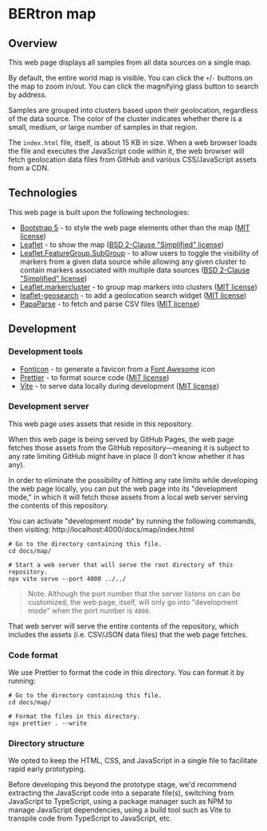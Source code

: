 # BERtron map

## Overview

This web page displays all samples from all data sources on a single map.

By default, the entire world map is visible. You can click the `+`/`-` buttons
on the map to zoom in/out. You can click the magnifying glass button to search
by address.

Samples are grouped into clusters based upon their geolocation, regardless of
the data source. The color of the cluster indicates whether there is a small,
medium, or large number of samples in that region.

The `index.html` file, itself, is about 15 KB in size. When a web browser loads
the file and executes the JavaScript code within it, the web browser will fetch
geolocation data files from GitHub and various CSS/JavaScript assets from a CDN.

## Technologies

This web page is built upon the following technologies:

- [Bootstrap 5](https://getbootstrap.com/) - to style the web page elements other than the map ([MIT license](https://github.com/twbs/bootstrap/blob/main/LICENSE))
- [Leaflet](https://leafletjs.com/) - to show the map ([BSD 2-Clause "Simplified" license](https://github.com/Leaflet/Leaflet/blob/main/LICENSE))
- [Leaflet.FeatureGroup.SubGroup](https://github.com/ghybs/Leaflet.FeatureGroup.SubGroup) - to allow users to toggle the visibility of markers from a given data source while allowing any given cluster to contain markers associated with multiple data sources ([BSD 2-Clause "Simplified" license](https://github.com/ghybs/Leaflet.FeatureGroup.SubGroup/blob/master/LICENSE))
- [Leaflet.markercluster](https://github.com/Leaflet/Leaflet.markercluster) - to group map markers into clusters ([MIT license](https://github.com/Leaflet/Leaflet.markercluster/blob/master/MIT-LICENCE.txt))
- [leaflet-geosearch](https://smeijer.github.io/leaflet-geosearch/#using-a-cdn) - to add a geolocation search widget ([MIT license](https://github.com/smeijer/leaflet-geosearch/blob/main/LICENSE))
- [PapaParse](https://github.com/mholt/PapaParse) - to fetch and parse CSV files ([MIT license](https://github.com/mholt/PapaParse/blob/master/LICENSE))

## Development

### Development tools

- [Fonticon](https://gauger.io/fonticon/) - to generate a favicon from a [Font Awesome](https://fontawesome.com/v4/license/) icon
- [Prettier](https://prettier.io) - to format source code ([MIT license](https://github.com/prettier/prettier/blob/main/LICENSE))
- [Vite](https://vite.dev/guide/cli.html#dev-server) - to serve data locally during development ([MIT license](https://github.com/vitejs/vite/blob/main/LICENSE))

### Development server

This web page uses assets that reside in this repository.

When this web page is being served by GitHub Pages, the web page fetches
those assets from the GitHub repository—meaning it is subject to any rate
limiting GitHub might have in place (I don't know whether it has any).

In order to eliminate the possibility of hitting any rate limits while
developing the web page locally, you can put the web page into its
"development mode," in which it will fetch those assets from a local
web server serving the contents of this repository.

You can activate "development mode" by running the following commands,
then visiting: http://localhost:4000/docs/map/index.html

```shell
# Go to the directory containing this file.
cd docs/map/

# Start a web server that will serve the root directory of this repository.
npx vite serve --port 4000 ../../
```

> Note: Although the port number that the server listens on can be customized, the web page,
> itself, will only go into "development mode" when the port number is `4000`.

That web server will serve the entire contents of the repository, which includes the assets
(i.e. CSV/JSON data files) that the web page fetches.

### Code format

We use Prettier to format the code in this directory. You can format it by running:

```shell
# Go to the directory containing this file.
cd docs/map/

# Format the files in this directory.
npx prettier . --write
```

### Directory structure

We opted to keep the HTML, CSS, and JavaScript in a single file to facilitate
rapid early prototyping.

Before developing this beyond the prototype stage, we'd recommend extracting the
JavaScript code into a separate file(s), switching from JavaScript to TypeScript,
using a package manager such as NPM to manage JavaScript dependencies, using a
build tool such as Vite to transpile code from TypeScript to JavaScript, etc.
